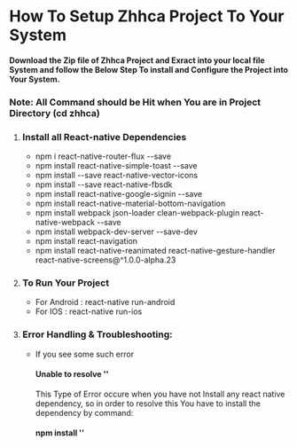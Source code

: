<h1>How To Setup Zhhca Project To Your System</h1>
<h4>Download the Zip file of Zhhca Project and Exract into your local file System and follow the Below Step To install and Configure the Project into Your System.</h4>

<h3>Note: All Command should be Hit when  You are in Project Directory (cd zhhca)</h3>

<ol>
  <li>
      <h3>Install all React-native Dependencies</h3>
      <ul>
          <li>npm i react-native-router-flux --save</li>
          <li>npm install react-native-simple-toast --save</li>
          <li>npm install --save react-native-vector-icons</li>
          <li>npm install --save react-native-fbsdk</li>
          <li>npm install react-native-google-signin --save</li>
          <li>npm install react-native-material-bottom-navigation</li>
          <li>npm install webpack json-loader clean-webpack-plugin react-native-webpack --save</li>
          <li>npm install webpack-dev-server --save-dev</li>
          <li>npm install react-navigation</li>
          <li>npm install react-native-reanimated react-native-gesture-handler react-native-screens@^1.0.0-alpha.23</li>
      </ul>
  </li>
  <li>
      <h3>To Run Your Project</h3>
      <ul>
          <li>For Android : react-native run-android</li>
          <li>For IOS : react-native run-ios</li>
      </ul>
  </li>
  <li>
      <h3>Error Handling & Troubleshooting:</h3>
      <ul>
          <li>
              If you see some such error
              <h4>Unable to resolve '<any package showing here>'</h4>
                This Type of Error occure when you have not Install any react native dependency, so in order to resolve this You have to install the dependency by command:
              <h4>npm install '<any package showing here>'</h4>
          </li>
      </ul>
  </li>
</ol>
